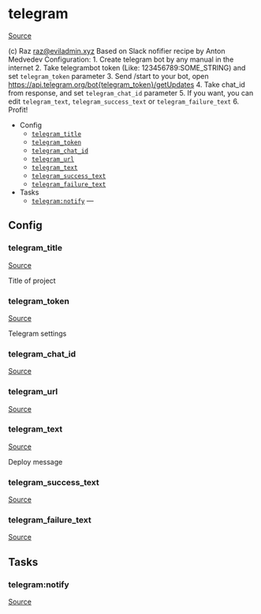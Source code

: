 <!-- DO NOT EDIT THIS FILE! -->
<!-- Instead edit contrib/telegram.php -->
<!-- Then run bin/docgen -->

# telegram

[Source](/contrib/telegram.php)

(c) Raz <raz@eviladmin.xyz>
Based on Slack nofifier recipe by Anton Medvedev
Configuration:
    1. Create telegram bot by any manual in the internet
    2. Take telegrambot token (Like: 123456789:SOME_STRING) and set `telegram_token` parameter
    3. Send /start to your bot, open https://api.telegram.org/bot{telegram_token}/getUpdates
    4. Take chat_id from response, and set `telegram_chat_id` parameter
    5. If you want, you can edit `telegram_text`, `telegram_success_text` or `telegram_failure_text`
    6. Profit!


* Config
  * [`telegram_title`](#telegram_title)
  * [`telegram_token`](#telegram_token)
  * [`telegram_chat_id`](#telegram_chat_id)
  * [`telegram_url`](#telegram_url)
  * [`telegram_text`](#telegram_text)
  * [`telegram_success_text`](#telegram_success_text)
  * [`telegram_failure_text`](#telegram_failure_text)
* Tasks
  * [`telegram:notify`](#telegram:notify) — 

## Config
### telegram_title
[Source](/contrib/telegram.php#L16)

Title of project

### telegram_token
[Source](/contrib/telegram.php#L21)

Telegram settings

### telegram_chat_id
[Source](/contrib/telegram.php#L24)



### telegram_url
[Source](/contrib/telegram.php#L27)



### telegram_text
[Source](/contrib/telegram.php#L32)

Deploy message

### telegram_success_text
[Source](/contrib/telegram.php#L33)



### telegram_failure_text
[Source](/contrib/telegram.php#L34)




## Tasks
### telegram:notify
[Source](/contrib/telegram.php#L39)



